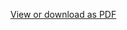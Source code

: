<a href="https://github.com/source-solutions/HELP/blob/ac06802880d1dc49135089e6f137eebde81ca539/Programming%20SE%20Basic%20IV.pdf">View or download as PDF</a>
